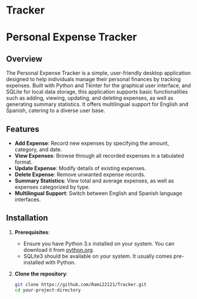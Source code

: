 # Tracker
# Personal Expense Tracker

## Overview

The Personal Expense Tracker is a simple, user-friendly desktop application designed to help individuals manage their personal finances by tracking expenses. Built with Python and Tkinter for the graphical user interface, and SQLite for local data storage, this application supports basic functionalities such as adding, viewing, updating, and deleting expenses, as well as generating summary statistics. It offers multilingual support for English and Spanish, catering to a diverse user base.

## Features

- **Add Expense**: Record new expenses by specifying the amount, category, and date.
- **View Expenses**: Browse through all recorded expenses in a tabulated format.
- **Update Expense**: Modify details of existing expenses.
- **Delete Expense**: Remove unwanted expense records.
- **Summary Statistics**: View total and average expenses, as well as expenses categorized by type.
- **Multilingual Support**: Switch between English and Spanish language interfaces.

## Installation

1. **Prerequisites**:
   - Ensure you have Python 3.x installed on your system. You can download it from [python.org](https://www.python.org/downloads/).
   - SQLite3 should be available on your system. It usually comes pre-installed with Python.

2. **Clone the repository**:
   ```bash
   git clone https://github.com/Rami22121/Tracker.git
   cd your-project-directory
